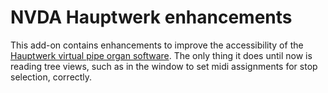 # NVDA Hauptwerk enhancements
This add-on contains enhancements to improve the accessibility of the [Hauptwerk virtual pipe organ software](http://www.hauptwerk.com). The only thing it does until now is reading tree views, such as in the window to set midi assignments for stop selection, correctly.